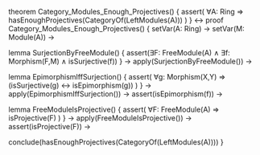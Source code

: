 theorem Category_Modules_Enough_Projectives() {
  assert(
    ∀A: Ring ⇒
    hasEnoughProjectives(CategoryOf(LeftModules(A)))
  )
}
↔
proof Category_Modules_Enough_Projectives() {
  setVar(A: Ring) →
  setVar(M: Module(A)) →
  
  lemma SurjectionByFreeModule() {
    assert(∃F: FreeModule(A) ∧ ∃f: Morphism(F,M) ∧ isSurjective(f))
  } →
  apply(SurjectionByFreeModule()) →
  
  lemma EpimorphismIffSurjection() {
    assert(
      ∀g: Morphism(X,Y) ⇒ 
      (isSurjective(g) ↔ isEpimorphism(g))
    )
  } →
  apply(EpimorphismIffSurjection()) →
  assert(isEpimorphism(f)) →
  
  lemma FreeModuleIsProjective() {
    assert(
      ∀F: FreeModule(A) ⇒ isProjective(F)
    )
  } →
  apply(FreeModuleIsProjective()) →
  assert(isProjective(F)) →
  
  conclude(hasEnoughProjectives(CategoryOf(LeftModules(A))))
}